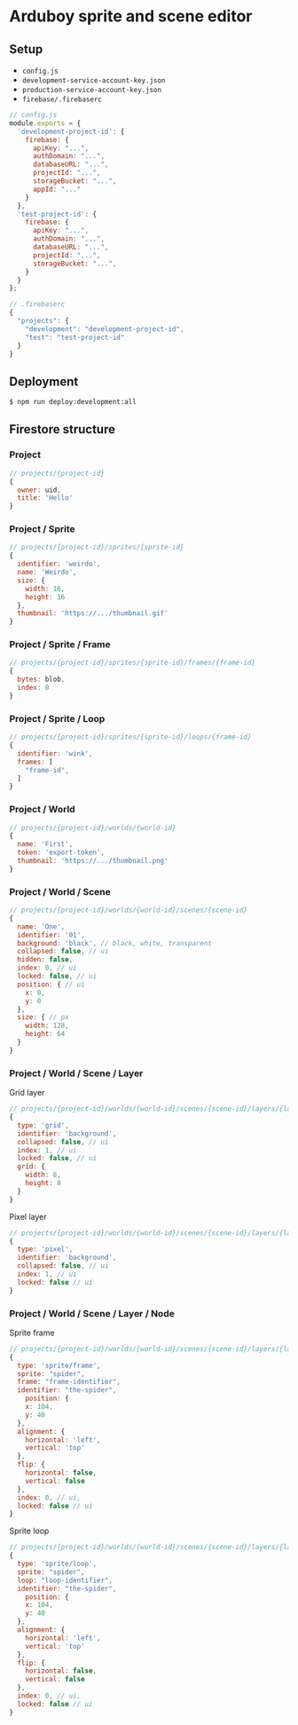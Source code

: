 # Arduboy sprite and scene editor

## Setup

* `config.js`
* `development-service-account-key.json`
* `production-service-account-key.json`
* `firebase/.firebaserc`

``` javascript
// config.js
module.exports = {
  'development-project-id': {
    firebase: {
      apiKey: "...",
      authDomain: "...",
      databaseURL: "...",
      projectId: "...",
      storageBucket: "...",
      appId: "..."
    }
  },
  'test-project-id': {
    firebase: {
      apiKey: "...",
      authDomain: "...",
      databaseURL: "...",
      projectId: "...",
      storageBucket: "...",
    }
  }
};

```

``` javascript
// .firebaserc
{
  "projects": {
    "development": "development-project-id",
    "test": "test-project-id"
  }
}
```

## Deployment

``` bash
$ npm run deploy:development:all
```

## Firestore structure

### Project

``` javascript
// projects/{project-id}
{
  owner: uid,
  title: 'Hello'
}
```

### Project / Sprite

``` javascript
// projects/{project-id}/sprites/{sprite-id}
{
  identifier: 'weirdo',
  name: 'Weirdo',
  size: {
    width: 16,
    height: 16
  },
  thumbnail: 'https://.../thumbnail.gif'
}
```

### Project / Sprite / Frame

``` javascript
// projects/{project-id}/sprites/{sprite-id}/frames/{frame-id}
{
  bytes: blob,
  index: 0
}
```

### Project / Sprite / Loop

``` javascript
// projects/{project-id}/sprites/{sprite-id}/loops/{frame-id}
{
  identifier: 'wink',
  frames: [
    "frame-id",
  ]
}
```

### Project / World

``` javascript
// projects/{project-id}/worlds/{world-id}
{
  name: 'First',
  token: 'export-token',
  thumbnail: 'https://.../thumbnail.png'
}
```

### Project / World / Scene

``` javascript
// projects/{project-id}/worlds/{world-id}/scenes/{scene-id}
{
  name: 'One',
  identifier: '01',
  background: 'black', // black, white, transparent
  collapsed: false, // ui
  hidden: false,
  index: 0, // ui
  locked: false, // ui
  position: { // ui
    x: 0,
    y: 0
  },
  size: { // px
    width: 128,
    height: 64
  }
}
```

### Project / World / Scene / Layer

Grid layer

``` javascript
// projects/{project-id}/worlds/{world-id}/scenes/{scene-id}/layers/{layer-id}
{
  type: 'grid',
  identifier: 'background',
  collapsed: false, // ui
  index: 1, // ui
  locked: false, // ui
  grid: {
    width: 8,
    height: 8
  }
}
```

Pixel layer

``` javascript
// projects/{project-id}/worlds/{world-id}/scenes/{scene-id}/layers/{layer-id}
{
  type: 'pixel',
  identifier: 'background',
  collapsed: false, // ui
  index: 1, // ui
  locked: false // ui
}
```

### Project / World / Scene / Layer / Node

Sprite frame

``` javascript
// projects/{project-id}/worlds/{world-id}/scenes/{scene-id}/layers/{layer-id}/nodes/{node-id}
{
  type: 'sprite/frame',
  sprite: "spider",
  frame: "frame-identifier",
  identifier: "the-spider",
    position: {
    x: 104,
    y: 40
  },
  alignment: {
    horizontal: 'left',
    vertical: 'top'
  },
  flip: {
    horizontal: false,
    vertical: false
  },
  index: 0, // ui,
  locked: false // ui
}
```

Sprite loop

``` javascript
// projects/{project-id}/worlds/{world-id}/scenes/{scene-id}/layers/{layer-id}/nodes/{node-id}
{
  type: 'sprite/loop',
  sprite: "spider",
  loop: "loop-identifier",
  identifier: "the-spider",
    position: {
    x: 104,
    y: 40
  },
  alignment: {
    horizontal: 'left',
    vertical: 'top'
  },
  flip: {
    horizontal: false,
    vertical: false
  },
  index: 0, // ui,
  locked: false // ui
}
```
